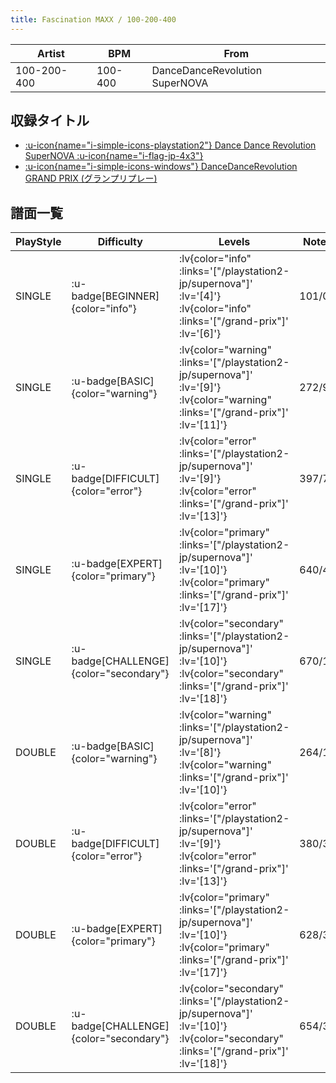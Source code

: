 ```yaml
---
title: Fascination MAXX / 100-200-400
---
```


|Artist|BPM|From|
|------|---|----|
|100-200-400|100-400|DanceDanceRevolution SuperNOVA|

## 収録タイトル

- [ :u-icon{name="i-simple-icons-playstation2"} Dance Dance Revolution SuperNOVA :u-icon{name="i-flag-jp-4x3"} ](/playstation2-jp/supernova)
- [ :u-icon{name="i-simple-icons-windows"} DanceDanceRevolution GRAND PRIX (グランプリプレー)](/grand-prix)

## 譜面一覧

|PlayStyle|Difficulty|Levels|Notes|Movie|
|---------|----------|------|-----|-----|
|SINGLE| :u-badge[BEGINNER]{color="info"} | :lv{color="info" :links='["/playstation2-jp/supernova"]' :lv='[4]'}  :lv{color="info" :links='["/grand-prix"]' :lv='[6]'} |101/0||
|SINGLE| :u-badge[BASIC]{color="warning"} | :lv{color="warning" :links='["/playstation2-jp/supernova"]' :lv='[9]'}  :lv{color="warning" :links='["/grand-prix"]' :lv='[11]'} |272/9||
|SINGLE| :u-badge[DIFFICULT]{color="error"} | :lv{color="error" :links='["/playstation2-jp/supernova"]' :lv='[9]'}  :lv{color="error" :links='["/grand-prix"]' :lv='[13]'} |397/7||
|SINGLE| :u-badge[EXPERT]{color="primary"} | :lv{color="primary" :links='["/playstation2-jp/supernova"]' :lv='[10]'}  :lv{color="primary" :links='["/grand-prix"]' :lv='[17]'} |640/4||
|SINGLE| :u-badge[CHALLENGE]{color="secondary"} | :lv{color="secondary" :links='["/playstation2-jp/supernova"]' :lv='[10]'}  :lv{color="secondary" :links='["/grand-prix"]' :lv='[18]'} |670/16||
|DOUBLE| :u-badge[BASIC]{color="warning"} | :lv{color="warning" :links='["/playstation2-jp/supernova"]' :lv='[8]'}  :lv{color="warning" :links='["/grand-prix"]' :lv='[10]'} |264/12||
|DOUBLE| :u-badge[DIFFICULT]{color="error"} | :lv{color="error" :links='["/playstation2-jp/supernova"]' :lv='[9]'}  :lv{color="error" :links='["/grand-prix"]' :lv='[13]'} |380/3||
|DOUBLE| :u-badge[EXPERT]{color="primary"} | :lv{color="primary" :links='["/playstation2-jp/supernova"]' :lv='[10]'}  :lv{color="primary" :links='["/grand-prix"]' :lv='[17]'} |628/3||
|DOUBLE| :u-badge[CHALLENGE]{color="secondary"} | :lv{color="secondary" :links='["/playstation2-jp/supernova"]' :lv='[10]'}  :lv{color="secondary" :links='["/grand-prix"]' :lv='[18]'} |654/3||
